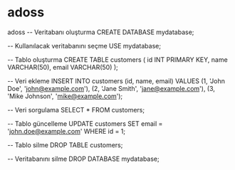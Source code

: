 # adoss
adoss
-- Veritabanı oluşturma
CREATE DATABASE mydatabase;

-- Kullanılacak veritabanını seçme
USE mydatabase;

-- Tablo oluşturma
CREATE TABLE customers (
    id INT PRIMARY KEY,
    name VARCHAR(50),
    email VARCHAR(50)
);

-- Veri ekleme
INSERT INTO customers (id, name, email)
VALUES (1, 'John Doe', 'john@example.com'),
       (2, 'Jane Smith', 'jane@example.com'),
       (3, 'Mike Johnson', 'mike@example.com');

-- Veri sorgulama
SELECT * FROM customers;

-- Tablo güncelleme
UPDATE customers SET email = 'john.doe@example.com' WHERE id = 1;

-- Tablo silme
DROP TABLE customers;

-- Veritabanını silme
DROP DATABASE mydatabase;
